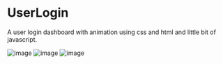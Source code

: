 # UserLogin
A user login dashboard with animation using css and html and little bit of javascript.



![image](https://github.com/04struggler/UserLogin/assets/145420293/d9b9f70d-604b-4341-9bdd-0081d488143e)
![image](https://github.com/04struggler/UserLogin/assets/145420293/f3a085dd-5159-444b-9c02-229fbc28eec8)
![image](https://github.com/04struggler/UserLogin/assets/145420293/8b00dc1b-33e7-4a03-b4dc-f894c0ef5eb1)
